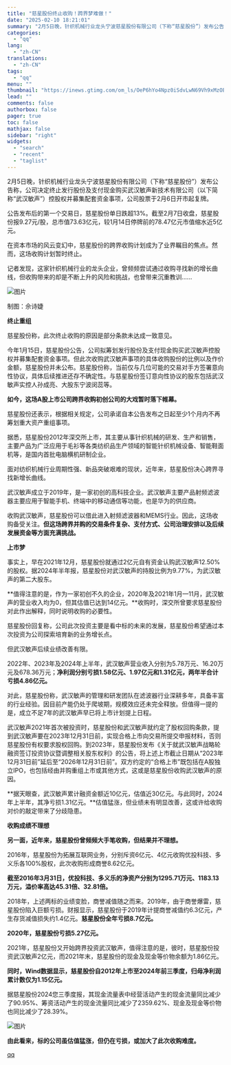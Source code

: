 ```yaml
---
title: "慈星股份终止收购！跨界梦难做！"
date: "2025-02-10 18:21:01"
summary: "2月5日晚，针织机械行业龙头宁波慈星股份有限公司（下称“慈星股份”）发布公告称，公司决定终止发行股份..."
categories:
  - "qq"
lang:
  - "zh-CN"
translations:
  - "zh-CN"
tags:
  - "qq"
menu: ""
thumbnail: "https://inews.gtimg.com/om_ls/OeP6hYo4Npz0iSdvLwN69Vh9xMzOEMQ9n4kl4942hTZGQAA_640360/0"
lead: ""
comments: false
authorbox: false
pager: true
toc: false
mathjax: false
sidebar: "right"
widgets:
  - "search"
  - "recent"
  - "taglist"
---
```


2月5日晚，针织机械行业龙头宁波慈星股份有限公司（下称“慈星股份”）发布公告称，公司决定终止发行股份及支付现金购买武汉敏声新技术有限公司（以下简称“武汉敏声”）控股权并募集配套资金事项，公司股票于2月6日开市起复牌。

公告发布后的第一个交易日，慈星股份单日跌超13%。截至2月7日收盘，慈星股份报9.27元/股，总市值73.63亿元，较1月14日停牌前的78.47亿元市值缩水近5亿元。

在资本市场的风云变幻中，慈星股份的跨界收购计划成为了业界瞩目的焦点。然而，这场收购计划暂时终止。

记者发现，这家针织机械行业的龙头企业，曾频频尝试通过收购寻找新的增长曲线，但收购带来的却是不断上升的风险和挑战，也曾带来沉重教训......

![图片](https://inews.gtimg.com/om_bt/OLkLr0siI7IC3rTduRbaTPTrtPzg-SFHwZ-8qaoxn09KIAA/641)

制图：佘诗婕

**终止重组**

慈星股份称，此次终止收购的原因是部分条款未达成一致意见。

今年1月15日，慈星股份公告，公司拟筹划发行股份及支付现金购买武汉敏声控股权并募集配套资金事项。但此次收购武汉敏声事项的具体收购股份的比例以及作价金额，慈星股份并未公布。慈星股份称，当前仅与几位可能的交易对手方签署意向性协议，具体后续推进还存不确定性。与慈星股份签订意向性协议的股东包括武汉敏声实控人孙成亮、大股东宁波闵蕊等。

**如今，这场A股上市公司跨界收购初创公司的大戏暂时落下帷幕。**

慈星股份还表示，根据相关规定，公司承诺自本公告发布之日起至少1个月内不再筹划重大资产重组事项。

据悉，慈星股份2012年深交所上市，其主要从事针织机械的研发、生产和销售，主要产品为广泛应用于毛衫等各类纺织品生产领域的智能针织机械设备、智能鞋面机等，是国内首批电脑横机研制企业。

面对纺织机械行业周期性强、新品突破艰难的现状，近年来，慈星股份决心跨界寻找新增长曲线。

武汉敏声成立于2019年，是一家初创的高科技企业。武汉敏声主要产品射频滤波器主要应用于智能手机、终端中的移动通信等功能，也是华为的供应商。

收购武汉敏声，慈星股份可以借此进入射频滤波器和MEMS行业。因此，这场收购备受关注。**但这场跨界并购的交易条件复杂、支付方式、公司治理安排以及后续发展资金等方面充满挑战。**

**上市梦**

事实上，早在2021年12月，慈星股份就通过2亿元自有资金认购武汉敏声12.50%的股权。据2024年半年报，慈星股份对武汉敏声的持股比例为9.77%，为武汉敏声的第二大股东。

**值得注意的是，作为一家初创不久的企业，2020年及2021年1月—11月，武汉敏声的营业收入均为0，但其估值已达到14亿元。**收购时，深交所曾要求慈星股份对此作出解释，同时说明收购的必要性。

慈星股份回复称，公司此次投资主要是看中标的未来的发展，慈星股份希望通过本次投资为公司探索培育新的业务增长点。

但武汉敏声后续业绩改善有限。

2022年、2023年及2024年上半年，武汉敏声营业收入分别为5.78万元、16.20万元及678.36万元；**净利润分别亏损1.58亿元、1.97亿元和1.31亿元，两年半合计亏损4.86亿元。**

对此，慈星股份称，武汉敏声的管理和研发团队在滤波器行业深耕多年，具备丰富的行业经验。因目前产能仍处于爬坡期，规模效应还未完全释放。但值得一提的是，成立不足7年的武汉敏声早已将上市计划提上日程。

武汉敏声2021年首次被投资时，慈星股份和武汉敏声就约定了股权回购条款，提到武汉敏声要在2023年12月31日前，实现合格上市向交易所提交申报材料，否则慈星股份有权要求股权回购。到2023年，慈星股份发布《关于就武汉敏声战略轮融资签订投资协议暨调整相关股东权利》的公告，将上述上市截止日期从“2023年12月31日前”延后至“2026年12月31日前”。双方约定的“合格上市”既包括在A股独立IPO，也包括经由并购重组上市或其他方式，这或是慈星股份收购武汉敏声的原因。

**据天眼查，武汉敏声累计融资金额近10亿元，估值近30亿元。与此同时，2024年上半年，其净亏损1.31亿元。**估值猛涨，但业绩未有明显改善，这或许给收购对价的敲定带来了分歧隐患。

**收购成绩不理想**

**另一面，近年来，慈星股份曾频频大手笔收购，但结果并不理想。**

2016年，慈星股份为拓展互联网业务，分别斥资6亿元、4亿元收购优投科技、多义乐各100%股权，此次收购形成商誉8.62亿元。

**截至2016年3月31日，优投科技、多义乐的净资产分别为1295.71万元、1183.13万元，溢价率高达45.31倍、32.81倍。**

2018年，上述两标的业绩变脸，商誉减值随之而来。2019年，由于商誉爆雷，慈星股份陷入巨额亏损。财报显示，慈星股份于2019年计提商誉减值约6.3亿元，产生存货减值损失约1.4亿元。**慈星股份全年亏损8.7亿元。**

**2020年，慈星股份亏损5.27亿元。**

2021年，慈星股份又开始跨界投资武汉敏声，值得注意的是，彼时，慈星股份投资武汉敏声2亿元，而2021年末，慈星股份的现金及现金等价物余额为1.86亿元。

**同时，Wind数据显示，慈星股份自2012年上市至2024年前三季度，归母净利润累计数仅为1.15亿元。**

据慈星股份2024您三季度报，其现金流量表中经营活动产生的现金流量同比减少了90.95%、筹资活动产生的现金流量同比减少了2359.62%、现金及现金等价物也同比减少了28.39%。

![图片](https://inews.gtimg.com/om_bt/OEIGln1--sssLiGa3M9D-NcTvExBhE_efu_8Fu0XQRXlsAA/641)

**由此看来，标的公司虽估值猛涨，但仍在亏损，或加大了此次收购难度。**

[qq](https://new.qq.com/rain/a/20250210A06ZK300)
